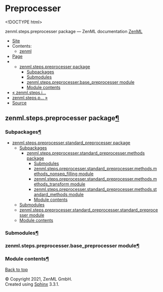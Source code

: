 # Preprocesser

&lt;!DOCTYPE html&gt;

zenml.steps.preprocesser package — ZenML documentation  [ZenML](https://github.com/zenml-io/zenml/tree/298e3797478aed75d04f90ab115f3c52782368a2/docs/sphinx_docs/_build/html/index.html)

*  [Site](https://github.com/zenml-io/zenml/tree/298e3797478aed75d04f90ab115f3c52782368a2/docs/sphinx_docs/_build/html/index.html)
  * Contents:
    * [zenml](https://github.com/zenml-io/zenml/tree/298e3797478aed75d04f90ab115f3c52782368a2/docs/sphinx_docs/_build/html/modules.html)
*  [Page](./)
  * * [zenml.steps.preprocesser package](./)
      * [Subpackages](./#subpackages)
      * [Submodules](./#submodules)
      * [zenml.steps.preprocesser.base\_preprocesser module](./#zenml-steps-preprocesser-base-preprocesser-module)
      * [Module contents](./#module-contents)
* [ « zenml.steps.i...](../zenml.steps.inferrer.md)
* [ zenml.steps.p... »](zenml.steps.preprocesser.standard_preprocesser/)
*  [Source](https://github.com/zenml-io/zenml/tree/298e3797478aed75d04f90ab115f3c52782368a2/docs/sphinx_docs/_build/html/_sources/zenml.steps.preprocesser.rst.txt)

## zenml.steps.preprocesser package[¶](./#zenml-steps-preprocesser-package)

### Subpackages[¶](./#subpackages)

* [zenml.steps.preprocesser.standard\_preprocesser package](zenml.steps.preprocesser.standard_preprocesser/)
  * [Subpackages](zenml.steps.preprocesser.standard_preprocesser/#subpackages)
    * [zenml.steps.preprocesser.standard\_preprocesser.methods package](zenml.steps.preprocesser.standard_preprocesser/zenml.steps.preprocesser.standard_preprocesser.methods.md)
      * [Submodules](zenml.steps.preprocesser.standard_preprocesser/zenml.steps.preprocesser.standard_preprocesser.methods.md#submodules)
      * [zenml.steps.preprocesser.standard\_preprocesser.methods.methods\_nonseq\_filling module](zenml.steps.preprocesser.standard_preprocesser/zenml.steps.preprocesser.standard_preprocesser.methods.md#zenml-steps-preprocesser-standard-preprocesser-methods-methods-nonseq-filling-module)
      * [zenml.steps.preprocesser.standard\_preprocesser.methods.methods\_transform module](zenml.steps.preprocesser.standard_preprocesser/zenml.steps.preprocesser.standard_preprocesser.methods.md#zenml-steps-preprocesser-standard-preprocesser-methods-methods-transform-module)
      * [zenml.steps.preprocesser.standard\_preprocesser.methods.standard\_methods module](zenml.steps.preprocesser.standard_preprocesser/zenml.steps.preprocesser.standard_preprocesser.methods.md#zenml-steps-preprocesser-standard-preprocesser-methods-standard-methods-module)
      * [Module contents](zenml.steps.preprocesser.standard_preprocesser/zenml.steps.preprocesser.standard_preprocesser.methods.md#module-contents)
  * [Submodules](zenml.steps.preprocesser.standard_preprocesser/#submodules)
  * [zenml.steps.preprocesser.standard\_preprocesser.standard\_preprocesser module](zenml.steps.preprocesser.standard_preprocesser/#zenml-steps-preprocesser-standard-preprocesser-standard-preprocesser-module)
  * [Module contents](zenml.steps.preprocesser.standard_preprocesser/#module-contents)

### Submodules[¶](./#submodules)

### zenml.steps.preprocesser.base\_preprocesser module[¶](./#zenml-steps-preprocesser-base-preprocesser-module)

### Module contents[¶](./#module-contents)

 [Back to top](./)

 © Copyright 2021, ZenML GmbH.  
 Created using [Sphinx](http://sphinx-doc.org/) 3.3.1.  


